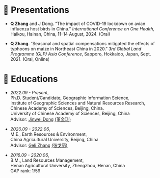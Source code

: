 

# 💬 Presentations
- **Q Zhang** and J Dong. “The impact of COVID-19 lockdown on avian influenza host birds in China.” *International Conference on One Health*, Haikou, Hainan, China, 11–14 August, 2024. (Oral) 

- **Q Zhang**. “Seasonal and spatial compensations mitigated the effects of typhoons on maize in Northeast China in 2020.” *3rd Global Land Programme (GLP) Asia Conference*, Sapporo, Hokkaido, Japan, Sept. 2021. (Oral, Online) 


# 📖 Educations
- *2022.09 - Present*, <br/>Ph.D. Student/Candidate, Geographic Information Science, <br/>Institute of Geographic Sciences and Natural Resources Research, <br/>Chinese Academy of Sciences, Beijing, China.<br/>University of Chinese Academy of Sciences, Beijing, China <br/>Advisor: [Jinwei Dong](https://scholar.google.com/citations?user=2dDrv84AAAAJ&hl=en) [(董金玮)](https://igsnrr.cas.cn/sourcedb/zw/zjrck/kygg/zrdl/201703/t20170306_4755253.html)

- *2020.09 - 2022.06*, <br/>M.E., Earth Resources & Environment, <br/>China Agricultural University, Beijing, China<br/>Advisor: [Geli Zhang](https://scholar.google.com/citations?user=HewuvoUAAAAJ&hl=en) [(张戈丽)](https://clst.cau.edu.cn/art/2018/8/20/art_31196_581204.html)

- *2016.09 - 2020.06*, <br/>B.M., Land Resources Management, <br/>Henan Agricultural University, Zhengzhou, Henan, China<br/>GAP rank: 1/59
